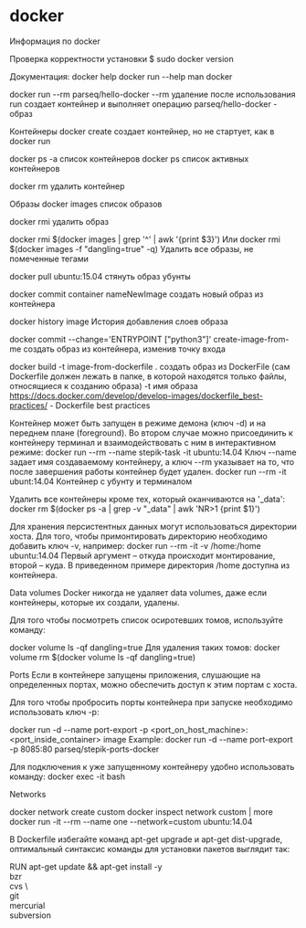 # docker
Информация по docker


Проверка корректности установки
$ sudo docker version

Документация:
docker help
docker run --help
man docker

docker run --rm parseq/hello-docker <message>
--rm удаление после использования
run создает контейнер и выполняет операцию
parseq/hello-docker - образ

Контейнеры
docker create
создает контейнер, но не стартует, как в docker run

docker ps -a
список контейнеров
docker ps
список активных контейнеров

docker rm
удалить контейнер

Образы
docker images
список образов

docker rmi
удалить образ

docker rmi $(docker images | grep '^<none>' | awk '{print $3}')
Или
docker rmi $(docker images -f "dangling=true" -q)
Удалить все образы, не помеченные тегами

docker pull ubuntu:15.04
стянуть образ убунты

docker commit container nameNewImage
создать новый образ из контейнера

docker history image
История добавления слоев образа

docker commit --change='ENTRYPOINT ["python3"]' create-image-from-me
создать образ из контейнера, изменив точку входа

docker build -t image-from-dockerfile .
создать образ из DockerFile (сам Dockerfile должен лежать в папке, в которой находятся только файлы, относящиеся к созданию образа) -t имя образа https://docs.docker.com/develop/develop-images/dockerfile_best-practices/ - Dockerfile best practices

Контейнер может быть запущен в режиме демона (ключ -d) и на переднем плане (foreground). Во втором случае можно присоединить к контейнеру терминал и взаимодействовать с ним в интерактивном режиме:
docker run --rm --name stepik-task -it ubuntu:14.04
Ключ --name задает имя создаваемому контейнеру, а ключ --rm указывает на то, что после завершения работы контейнер будет удален.
docker run --rm -it ubunt:14.04
Контейнер с убунту и терминалом

Удалить все контейнеры кроме тех, который оканчиваются на '_data':
docker rm $(docker ps -a | grep -v "_data" | awk 'NR>1 {print $1}')

Для хранения персистентных данных могут использоваться директории хоста. Для того, чтобы примонтировать директорию необходимо добавить ключ -v, например:
docker run --rm -it -v /home:/home ubuntu:14.04 Первый аргумент – откуда происходит монтирование, второй – куда. В приведенном примере директория /home доступна из контейнера.

Data volumes
Docker никогда не удаляет data volumes, даже если контейнеры, которые их создали, удалены.

Для того чтобы посмотреть список осиротевших томов, используйте команду:

docker volume ls -qf dangling=true
Для удаления таких томов: docker volume rm $(docker volume ls -qf dangling=true)

Ports
Если в контейнере запущены приложения, слушающие на определенных портах, можно обеспечить доступ к этим портам с хоста.

Для того чтобы пробросить порты контейнера при запуске необходимо использовать ключ -p:

docker run -d --name port-export -p <port_on_host_machine>:<port_inside_container> image
Example: docker run -d --name port-export -p 8085:80 parseq/stepik-ports-docker

Для подключения к уже запущенному контейнеру удобно использовать команду:
docker exec -it <container-name> bash

Networks

docker network create custom
docker inspect network custom | more
docker run -it --rm --name one --network=custom ubuntu:14.04

В Dockerfile избегайте команд apt-get upgrade и apt-get dist-upgrade, оптимальный синтаксис команды для установки пакетов выглядит так:

RUN apt-get update && apt-get install -y \
    bzr \
    cvs \  
    git \
    mercurial \
    subversion

